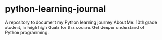 # python-learning-journal
A repository to document my Python learning journey
About Me: 10th grade student, in leigh high
Goals for this course: Get deeper understand of Python programming.
